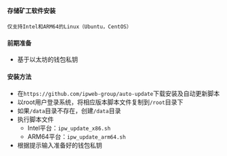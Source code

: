 #### 存储矿工软件安装
`仅支持Intel和ARM64的Linux（Ubuntu，CentOS）`


#### 前期准备
  - 基于以太坊的钱包私钥
  
#### 安装方法

  - 在`https://github.com/ipweb-group/auto-update`下载安装及自动更新脚本
  - 以root用户登录系统，将相应版本脚本文件复制到`/root`目录下
  - 如果`/data`目录不存在，创建`/data`目录
  - 执行脚本文件
    + Intel平台：`ipw_update_x86.sh`
    + ARM64平台：`ipw_update_arm64.sh`
  - 根据提示输入准备好的钱包私钥
